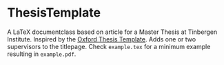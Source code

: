 # ThesisTemplate
A LaTeX documentclass based on article for a Master Thesis at Tinbergen Institute.
Inspired by the [Oxford Thesis Template](https://www.oxfordechoes.com/oxford-thesis-template/).
Adds one or two supervisors to the titlepage.
Check `example.tex` for a minimum example resulting in `example.pdf`.
